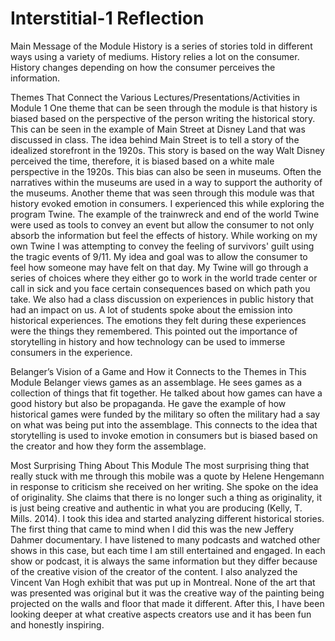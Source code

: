 # Interstitial-1 Reflection

Main Message of the Module
History is a series of stories told in different ways using a variety of mediums. History relies a lot on the consumer. History changes depending on how the consumer perceives the information.

Themes That Connect the Various Lectures/Presentations/Activities in Module 1
One theme that can be seen through the module is that history is biased based on the perspective of the person writing the historical story. This can be seen in the example of Main Street at Disney Land that was discussed in class. The idea behind Main Street is to tell a story of the idealized storefront in the 1920s. This story is based on the way Walt Disney perceived the time, therefore, it is biased based on a white male perspective in the 1920s. This bias can also be seen in museums. Often the narratives within the museums are used in a way to support the authority of the museums.
Another theme that was seen through this module was that history evoked emotion in consumers. I experienced this while exploring the program Twine. The example of the trainwreck and end of the world Twine were used as tools to convey an event but allow the consumer to not only absorb the information but feel the effects of history. While working on my own Twine I was attempting to convey the feeling of survivors' guilt using the tragic events of 9/11. My idea and goal was to allow the consumer to feel how someone may have felt on that day. My Twine will go through a series of choices where they either go to work in the world trade center or call in sick and you face certain consequences based on which path you take. We also had a class discussion on experiences in public history that had an impact on us. A lot of students spoke about the emission into historical experiences. The emotions they felt during these experiences were the things they remembered. This pointed out the importance of storytelling in history and how technology can be used to immerse consumers in the experience.

Belanger’s Vision of a Game and How it Connects to the Themes in This Module
	Belanger views games as an assemblage. He sees games as a collection of things that fit together. He talked about how games can have a good history but also be propaganda. He gave the example of how historical games were funded by the military so often the military had a say on what was being put into the assemblage. This connects to the idea that storytelling is used to invoke emotion in consumers but is biased based on the creator and how they form the assemblage.

Most Surprising Thing About This Module
	The most surprising thing that really stuck with me through this mobile was a quote by Helene Hengemann in response to criticism she received on her writing. She spoke on the idea of originality. She claims that there is no longer such a thing as originality, it is just being creative and authentic in what you are producing (Kelly, T. Mills. 2014). I took this idea and started analyzing different historical stories. The first thing that came to mind when I did this was the new Jeffery Dahmer documentary. I have listened to many podcasts and watched other shows in this case, but each time I am still entertained and engaged. In each show or podcast, it is always the same information but they differ because of the creative vision of the creator of the content. I also analyzed the Vincent Van Hogh exhibit that was put up in Montreal. None of the art that was presented was original but it was the creative way of the painting being projected on the walls and floor that made it different. After this, I have been looking deeper at what creative aspects creators use and it has been fun and honestly inspiring.
